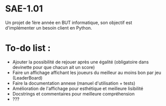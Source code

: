 # SAE-1.01
Un projet de 1ère année en BUT informatique, son objectif est d'implémenter un besoin client en Python.

# To-do list :
  - Ajouter la possibilité de rejouer après une égalité (obligatoire dans devinette pour que chacun ait un score)
  - Faire un affichage affichant les joueurs du meilleur au moins bon par jeu (LeaderBoard)
  - Faire la documentation annexe (manuel d'utilisation + tests)
  - Amélioration de l'affichage pour esthétique et meilleure lisibilité
  - Docstrings et commentaires pour meilleure compréhension
  -  ???
